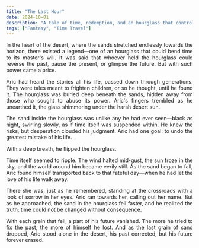 ```yaml
---
title: "The Last Hour"
date: 2024-10-01
description: "A tale of time, redemption, and an hourglass that controls the future."
tags: ["Fantasy", "Time Travel"]
---
```


<div style="text-align: justify">
In the heart of the desert, where the sands stretched endlessly towards the horizon, there existed a legend—one of an hourglass that could bend time to its master's will. It was said that whoever held the hourglass could reverse the past, pause the present, or glimpse the future. But with such power came a price.

Aric had heard the stories all his life, passed down through generations. They were tales meant to frighten children, or so he thought, until he found it. The hourglass was buried deep beneath the sands, hidden away from those who sought to abuse its power. Aric's fingers trembled as he unearthed it, the glass shimmering under the harsh desert sun.

The sand inside the hourglass was unlike any he had ever seen—black as night, swirling slowly, as if time itself was suspended within. He knew the risks, but desperation clouded his judgment. Aric had one goal: to undo the greatest mistake of his life.

With a deep breath, he flipped the hourglass.

Time itself seemed to ripple. The wind halted mid-gust, the sun froze in the sky, and the world around him became eerily still. As the sand began to fall, Aric found himself transported back to that fateful day—when he had let the love of his life walk away.

There she was, just as he remembered, standing at the crossroads with a look of sorrow in her eyes. Aric ran towards her, calling out her name. But as he approached, the sand in the hourglass fell faster, and he realized the truth: time could not be changed without consequence.

With each grain that fell, a part of his future vanished. The more he tried to fix the past, the more of himself he lost. And as the last grain of sand dropped, Aric stood alone in the desert, his past corrected, but his future forever erased.
</div>
